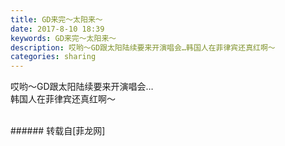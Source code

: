```yaml
---
title: GD来完～太阳来～
date: 2017-8-10 18:39
keywords: GD来完～太阳来～
description: 哎哟～GD跟太阳陆续要来开演唱会…韩国人在菲律宾还真红啊～
categories: sharing
---
```

<td class="t_f" id="postmessage_843836">

哎哟～GD跟太阳陆续要来开演唱会…<br/>
韩国人在菲律宾还真红啊～<br/>
<img alt="" border="0" class="zoom" data-cf-modified-e3a03a4e734edf63a7f2cfaf-="" file="http://www.flw.ph/data/appbyme/upload/image/201708/10/QczAeikGXcPb.jpg" id="aimg_hGiHg" lazyloadthumb="1" onclick="" onmouseover="" src="http://www.flw.ph/data/appbyme/upload/image/201708/10/QczAeikGXcPb.jpg"/><br/>
<br/>
</td>
###### 转载自[菲龙网]